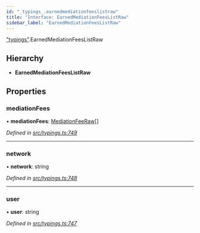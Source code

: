 ```yaml
---
id: "_typings_.earnedmediationfeeslistraw"
title: "Interface: EarnedMediationFeesListRaw"
sidebar_label: "EarnedMediationFeesListRaw"
---
```


["typings"](../modules/_typings_.md).EarnedMediationFeesListRaw

## Hierarchy

* **EarnedMediationFeesListRaw**

## Properties

### mediationFees

•  **mediationFees**: [MediationFeeRaw](_typings_.mediationfeeraw.md)[]

*Defined in [src/typings.ts:749](https://github.com/trustlines-protocol/clientlib/blob/f60ef2b/src/typings.ts#L749)*

___

### network

•  **network**: string

*Defined in [src/typings.ts:748](https://github.com/trustlines-protocol/clientlib/blob/f60ef2b/src/typings.ts#L748)*

___

### user

•  **user**: string

*Defined in [src/typings.ts:747](https://github.com/trustlines-protocol/clientlib/blob/f60ef2b/src/typings.ts#L747)*
